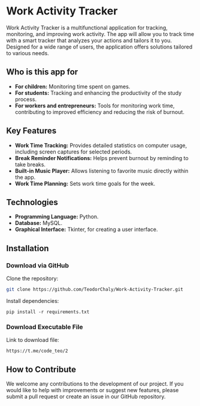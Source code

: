 # Work Activity Tracker

Work Activity Tracker is a multifunctional application for tracking, monitoring, and improving work activity. The app will allow you to track time with a smart tracker that analyzes your actions and tailors it to you. Designed for a wide range of users, the application offers solutions tailored to various needs.

## Who is this app for

- **For children:** Monitoring time spent on games.
- **For students:** Tracking and enhancing the productivity of the study process.
- **For workers and entrepreneurs:** Tools for monitoring work time, contributing to improved efficiency and reducing the risk of burnout.

## Key Features

- **Work Time Tracking:** Provides detailed statistics on computer usage, including screen captures for selected periods.
- **Break Reminder Notifications:** Helps prevent burnout by reminding to take breaks.
- **Built-in Music Player:** Allows listening to favorite music directly within the app.
- **Work Time Planning:** Sets work time goals for the week.

## Technologies

- **Programming Language:** Python.
- **Database:** MySQL.
- **Graphical Interface:** Tkinter, for creating a user interface.

## Installation

### Download via GitHub

Clone the repository:
```bash
git clone https://github.com/TeodorChaly/Work-Activity-Tracker.git
```
Install dependencies:
```
pip install -r requirements.txt
```

### Download Executable File
Link to download file: 
```
https://t.me/code_teo/2
```
## How to Contribute
We welcome any contributions to the development of our project. If you would like to help with improvements or suggest new features, please submit a pull request or create an issue in our GitHub repository.


